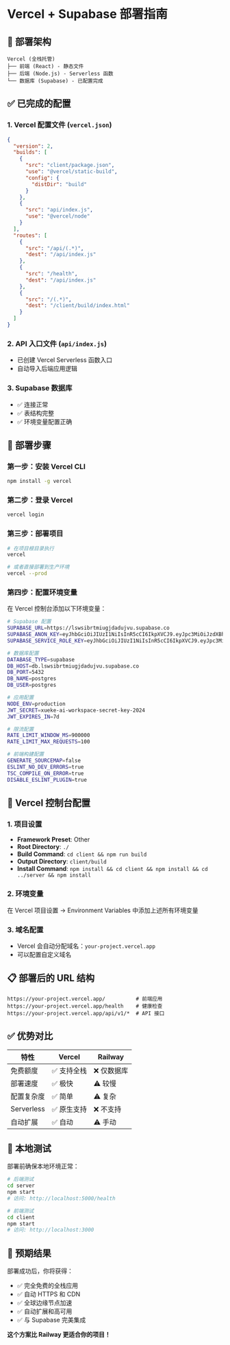 # Vercel + Supabase 部署指南

## 🎯 **部署架构**

```
Vercel (全栈托管)
├── 前端 (React) - 静态文件
├── 后端 (Node.js) - Serverless 函数
└── 数据库 (Supabase) - 已配置完成
```

## ✅ **已完成的配置**

### 1. Vercel 配置文件 (`vercel.json`)
```json
{
  "version": 2,
  "builds": [
    {
      "src": "client/package.json",
      "use": "@vercel/static-build",
      "config": {
        "distDir": "build"
      }
    },
    {
      "src": "api/index.js",
      "use": "@vercel/node"
    }
  ],
  "routes": [
    {
      "src": "/api/(.*)",
      "dest": "/api/index.js"
    },
    {
      "src": "/health",
      "dest": "/api/index.js"
    },
    {
      "src": "/(.*)",
      "dest": "/client/build/index.html"
    }
  ]
}
```

### 2. API 入口文件 (`api/index.js`)
- 已创建 Vercel Serverless 函数入口
- 自动导入后端应用逻辑

### 3. Supabase 数据库
- ✅ 连接正常
- ✅ 表结构完整
- ✅ 环境变量配置正确

## 🚀 **部署步骤**

### 第一步：安装 Vercel CLI
```bash
npm install -g vercel
```

### 第二步：登录 Vercel
```bash
vercel login
```

### 第三步：部署项目
```bash
# 在项目根目录执行
vercel

# 或者直接部署到生产环境
vercel --prod
```

### 第四步：配置环境变量
在 Vercel 控制台添加以下环境变量：

```bash
# Supabase 配置
SUPABASE_URL=https://lswsibrtmiugjdadujvu.supabase.co
SUPABASE_ANON_KEY=eyJhbGciOiJIUzI1NiIsInR5cCI6IkpXVCJ9.eyJpc3MiOiJzdXBhYmFzZSIsInJlZiI6Imxzd3NpYnJ0bWl1Z2pkYWR1anZ1Iiwicm9sZSI6ImFub24iLCJpYXQiOjE3NjAzOTE5NTIsImV4cCI6MjA3NTk2Nzk1Mn0.gly4nRZDULivMWK-bXNcn2tOiJwmIzoig5aokysWQDs
SUPABASE_SERVICE_ROLE_KEY=eyJhbGciOiJIUzI1NiIsInR5cCI6IkpXVCJ9.eyJpc3MiOiJzdXBhYmFzZSIsInJlZiI6Imxzd3NpYnJ0bWl1Z2pkYWR1anZ1Iiwicm9sZSI6InNlcnZpY2Vfcm9sZSIsImlhdCI6MTc2MDM5MTk1MiwiZXhwIjoyMDc1OTY3OTUyfQ.KudVxPoQK6kMIHJtPb6ETxmfJPKokUDrVVN49ZQNUoc

# 数据库配置
DATABASE_TYPE=supabase
DB_HOST=db.lswsibrtmiugjdadujvu.supabase.co
DB_PORT=5432
DB_NAME=postgres
DB_USER=postgres

# 应用配置
NODE_ENV=production
JWT_SECRET=xueke-ai-workspace-secret-key-2024
JWT_EXPIRES_IN=7d

# 限流配置
RATE_LIMIT_WINDOW_MS=900000
RATE_LIMIT_MAX_REQUESTS=100

# 前端构建配置
GENERATE_SOURCEMAP=false
ESLINT_NO_DEV_ERRORS=true
TSC_COMPILE_ON_ERROR=true
DISABLE_ESLINT_PLUGIN=true
```

## 🔧 **Vercel 控制台配置**

### 1. 项目设置
- **Framework Preset**: Other
- **Root Directory**: `./`
- **Build Command**: `cd client && npm run build`
- **Output Directory**: `client/build`
- **Install Command**: `npm install && cd client && npm install && cd ../server && npm install`

### 2. 环境变量
在 Vercel 项目设置 → Environment Variables 中添加上述所有环境变量

### 3. 域名配置
- Vercel 会自动分配域名：`your-project.vercel.app`
- 可以配置自定义域名

## 📋 **部署后的 URL 结构**

```
https://your-project.vercel.app/          # 前端应用
https://your-project.vercel.app/health    # 健康检查
https://your-project.vercel.app/api/v1/*  # API 接口
```

## ✅ **优势对比**

| 特性 | Vercel | Railway |
|------|--------|---------|
| 免费额度 | ✅ 支持全栈 | ❌ 仅数据库 |
| 部署速度 | ✅ 极快 | ⚠️ 较慢 |
| 配置复杂度 | ✅ 简单 | ⚠️ 复杂 |
| Serverless | ✅ 原生支持 | ❌ 不支持 |
| 自动扩展 | ✅ 自动 | ⚠️ 手动 |

## 🧪 **本地测试**

部署前确保本地环境正常：
```bash
# 后端测试
cd server
npm start
# 访问: http://localhost:5000/health

# 前端测试  
cd client
npm start
# 访问: http://localhost:3000
```

## 🎉 **预期结果**

部署成功后，你将获得：
- ✅ 完全免费的全栈应用
- ✅ 自动 HTTPS 和 CDN
- ✅ 全球边缘节点加速
- ✅ 自动扩展和高可用
- ✅ 与 Supabase 完美集成

**这个方案比 Railway 更适合你的项目！**